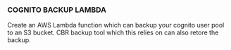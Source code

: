 ### COGNITO BACKUP LAMBDA
Create an AWS Lambda function which can backup your cognito user pool to an S3 bucket. CBR backup tool which this relies on can also retore the backup. 

